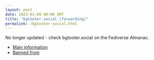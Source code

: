 ```yaml
---
layout: post
date: 2023-01-09 00:00 GMT
title: "bgtooter.social (forwarding)"
permalink: /bgtooter-social.html
---
```


No longer updated - check bgtooter.social on the Fediverse Almanac.

* [Main information](https://www.fediversealmanac.com/api/v1/instances/bgtooter.social)
* [Banned from](https://www.fediversealmanac.com/api/v1/instances/bgtooter.social/banned_from)

